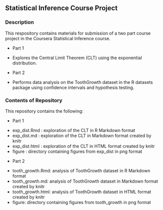 ## Statistical Inference Course Project

### Description

This respository contains materials for submission of a two part course project in the Coursera Statistical Inference course.

* Part 1
 + Explores the Central Limit Theorem (CLT) using the exponential distribution.
* Part 2
 + Performs data analysis on the ToothGrowth dataset in the R datasets package using confidence intervals and hypothesis testing.
 
### Contents of Repository

This repository contains the following:

* Part 1
 + exp_dist.Rmd : exploration of the CLT in R Markdown format
 + exp_dist.md : exploration of the CLT in Markdown format created by knitr
 + exp_dist.html : exploration of the CLT in HTML format created by knitr
 + figure : directory containing figures from exp_dist in png format
* Part 2
 + tooth_growth.Rmd: analysis of ToothGrowth dataset in R Markdown format
 + tooth_growth.md: analysis of ToothGrowth dataset in Markdown format created by knitr
 + tooth_growth.html: analysis of ToothGrowth dataset in HTML format created by knitr
 + figure: directory containing figures from tooth_growth in png format
